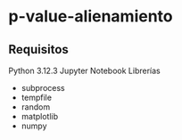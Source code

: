 # p-value-alienamiento

## Requisitos
Python 3.12.3
Jupyter Notebook
Librerías
<ul>
  <li> subprocess </li>
  <li> tempfile </li>
  <li> random </li>
  <li> matplotlib </li>
  <li> numpy </li>
</ul>
